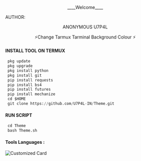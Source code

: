 <p align="center">
____Welcome____


AUTHOR:
<p align="center">
ANONYMOUS U7P4L

</br>
<p align="center">
      ⚡Change Tarmux Tarminal Background Colour ⚡
</p>
  
#### INSTALL TOOL ON TERMUX
```python
 pkg update
 pkg upgrade
 pkg install python
 pkg install git
 pip install requests
 pip install bs4
 pip install futures
 pip install mechanize
 cd $HOME 
 git clone https://github.com/U7P4L-IN/Theme.git
```
#### RUN SCRIPT
```python
 cd Theme
 bash Theme.sh
```


#### Tools Languages :

![Customized Card](https://github-readme-stats.vercel.app/api/pin?username=U7P4L-IN&repo=Theme&title_color=fff&icon_color=f9f9f9&text_color=9f9f9f&bg_color=151515)

